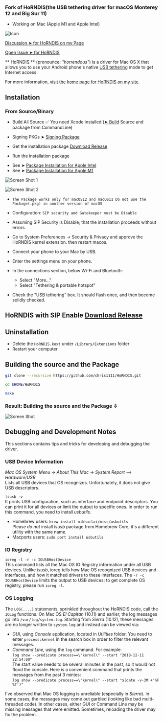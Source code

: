 ### Fork of HoRNDIS(the USB tethering driver for macOS Monterey 12 and Big Sur 11)
- Working on Mac (Apple M1 and Apple Intel)

![Icon](https://user-images.githubusercontent.com/6248794/146649603-cfc7f97a-83eb-4deb-bd64-01b3645fed2f.png)

[Discussion ➤ for HoRNDIS on my Page](https://github.com/chris1111/HoRNDIS/discussions)

[Open Issue ➤ for HoRNDIS](https://github.com/chris1111/HoRNDIS/issues)

** HoRNDIS ** (pronounce: *"horrendous"*) is a driver for Mac OS X that allows you to use your Android phone's native [USB tethering](http://en.wikipedia.org/wiki/Tethering) mode to get Internet access.

For more information, [visit the home page for HoRNDIS on my site](http://www.joshuawise.com/horndis).

## Installation

### From Source/Binary

* Build All Source ✅  You need Xcode installed ([➤ Build](#Building-the-source-and-the-Package) Source and package from CommandLine)

* Signing PKGs ➤ [Signing Package](https://github.com/chris1111/HoRNDIS/blob/master/Signing%20PKGs.pdf)

* Get the installation package [Download Release](https://github.com/chris1111/HoRNDIS/releases/tag/rel9.2)

* Run the installation package
- See  ➤ [Package Installation for Apple Intel](https://user-images.githubusercontent.com/6248794/147510275-100e705a-5471-4550-a393-d76c78e6d8ad.png)
- See  ➤ [Package Installation for Apple M1](https://user-images.githubusercontent.com/6248794/147513300-8f87e80e-efeb-4da1-a747-ff050a497dbd.png)



![Screen Shot 1](https://user-images.githubusercontent.com/6248794/147509998-e071e5da-ddf3-46fa-9837-807394396ed8.png)

![Screen Shot 2](https://user-images.githubusercontent.com/6248794/147510000-4dd26464-9d0f-4905-b036-46552b2b25f8.png)


* `The Package works only for macOS12 and macOS11 Do not use the Package(.pkg) in another version of macOS`

* Configuration: `SIP security and Gatekeeper must be Disable`

* Assuming SIP Security is Disable; that the installation proceeds without errors. 
* Go to System Preferences → Security & Privacy and approve the HoRNDIS kernel extension. then restart macos.
* Connect your phone to your Mac by USB.
* Enter the settings menu on your phone.
* In the connections section, below Wi-Fi and Bluetooth:
  * Select "More..."
  * Select "Tethering & portable hotspot"
* Check the "USB tethering" box. It should flash once, and then become solidly checked.

## HoRNDIS with SIP Enable [Download Release](https://github.com/chris1111/HoRNDIS/releases/tag/SIP-Enable)

## Uninstallation

* Delete the `HoRNDIS.kext` under `/Library/Extensions` folder
* Restart your computer

## Building the source and the Package

```bash
git clone --recursive https://github.com/chris1111/HoRNDIS.git
```

```bash
cd $HOME/HoRNDIS
```

```bash
make
```
### Result: Building the source and the Package ⇩
![Screen Shot](https://user-images.githubusercontent.com/6248794/147509856-88702279-7f4f-45ef-a613-3ad55335b948.png)

## Debugging and Development Notes

This sections contains tips and tricks for developing and debugging the driver.

### USB Device Information

*Mac OS System Menu* -> *About This Mac* -> *System Report* --> *Hardware*/*USB* <br>
Lists all USB devices that OS recognizes. Unfortunately, it does not give USB descriptors.

`lsusb -v`<br>
It prints USB configuration, such as interface and endpoint descriptors. You can print it for all devices or limit the output to specific ones. In order to run this command, you need to install *usbutils*.
* Homebrew users: `brew install mikhailai/misc/usbutils`<br>
  Please *do not* install *lsusb* package from Homebrew Core, it's a different utility with the same name.
* Macports users: `sudo port install usbutils`

### IO Registry

`ioreg -l -r -c IOUSBHostDevice`<br>
This command lists all the Mac OS IO Registry information under all USB devices. Unlike *lsusb*, ioreg tells how Mac OS recognized USB devices and interfaces, and how it matched drivers to these interfaces. The `-r -c IOUSBHostDevice` limits the output to USB devices; to get complete OS registry, please run `ioreg -l`.

### OS Logging

The `LOG(....)` statements, sprinkled throughout the HoRNDIS code, call the `IOLog` functions. On Mac OS *El Capitan* (10.11) and earlier, the log messages go into `/var/log/system.log`. Starting from *Sierra* (10.12), these messages are no longer written to `system.log` and instead can be viewed via:
* *GUI*, using *Console* application, located in *Utilities* folder. You need to enter `process:kernel` in the search box in order to filter the relevant messages.
* *Command Line*, using the `log` command. For example:<br>
  `log show --predicate process==\"kernel\" --start "2018-12-11 22:54:00"`<br>
  The start value needs to be several minutes in the past, so it would not flood the console. Here is a convenient command that prints the messages from the past 3 mintes:<br>
  `log show --predicate process==\"kernel\" --start "$(date -v-3M +'%F %T')"`

I've observed that Mac OS logging is unreliable (especially in *Sierra*). In some cases, the messages may come out garbled (looking like bad multi-threaded code). In other cases, either GUI or Command Line may be missing messages that were emitted. Sometimes, reloading the driver may fix the problem.
